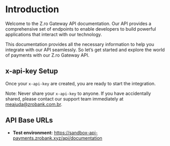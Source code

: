 # Introduction

Welcome to the Z.ro Gateway API documentation. Our API provides a comprehensive set of endpoints to enable developers to build powerful applications that interact with our technology.

This documentation provides all the necessary information to help you integrate with our API seamlessly. So let’s get started and explore the world of payments with our Z.ro Gateway API.

## x-api-key Setup

Once your `x-api-key` are created, you are ready to start the integration.

Note: Never share your `x-api-key` to anyone. If you have accidentally shared, please contact our support team immediately at meajuda@zrobank.com.br.

## API Base URLs

- **Test environment:** <a href="https://sandbox-api-payments.zrobank.xyz/api/documentation">https://sandbox-api-payments.zrobank.xyz/api/documentation</a>
